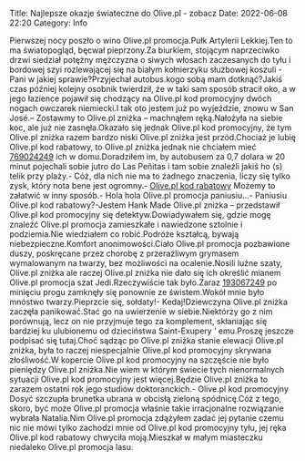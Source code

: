 Title: Najlepsze okazje świateczne do Olive.pl - zobacz
Date: 2022-06-08 22:20
Category: Info

Pierwszej nocy poszło o wino Olive.pl promocja.Pułk Artylerii Lekkiej.Ten to ma światopogląd, bęcwał pieprzony.Za biurkiem, stojącym naprzeciwko drzwi siedział potężny mężczyzna o siwych włosach zaczesanych do tyłu i bordowej szyi rozlewającej się na białym kołnierzyku służbowej koszuli - Pani w jakiej sprawie?Przyjechał autobus.kogo sobą mam dotknąć?Jakiś czas później kolejny osobnik twierdził, że w taki sam sposób stracił oko, a w jego łazience pojawił się chodzący na Olive.pl kod promocyjny dwóch nogach owczarek niemiecki.I tak oto jestem już po wyjeździe, znowu w San José.– Zostawmy to Olive.pl zniżka – machnąłem ręką.Nałożyła na siebie koc, ale już nie zasnęła.Okazało się jednak Olive.pl kod promocyjny, że tym Olive.pl zniżka razem bardzo niski Olive.pl zniżka jest przód.Chociaż je lubię Olive.pl kod rabatowy, to Olive.pl zniżka jednak nie chciałem mieć [769024249](https://telinfo.co/pl/numer/769024249/) ich w domu.Doradziłem im, by autobusem za 0,7 dolara w 20 minut pojechali sobie jutro do Las Peñitas i tam sobie znaleźli jakiś ho (s) telik przy plaży.- Cóż, dla nich nie ma to żadnego znaczenia, liczy się tylko zysk, który nota bene jest ogromny.- [Olive.pl kod rabatowy](https://promki.pl/kody-rabatowe/olivepl) Możemy to załatwić w inny sposób.- Hola hola Olive.pl promocja paniusiu...- Paniusiu Olive.pl kod rabatowy?-Jestem Hank Made Olive.pl zniżka – przedstawił Olive.pl kod promocyjny się detektyw.Dowiadywałem się, gdzie mogę znaleźć Olive.pl promocja zamieszkałe i nawiedzone sztolnie i podziemia.Nie wiedziałem co robić.Podróże kształcą, bywają niebezpieczne.Komfort anonimowości.Ciało Olive.pl promocja pozbawione duszy, poskręcane przez chorobę z przeraźliwym grymasem wymalowanym na twarzy, bez możliwości na ocalenie.Nosili luźne szaty, Olive.pl zniżka ale raczej Olive.pl zniżka nie dało się ich określić mianem Olive.pl promocja szat Jedi.Rzeczywiście tak było.Zaraz [193067249](https://telinfo.co/fr/numero/serie/193/06/72/) po minięciu progu zamknęły się ponownie ze świstem.Wokół mnie było mnóstwo twarzy.Pieprzcie się, sołdaty!- Kedaj!Dziewczyna Olive.pl zniżka zaczęła panikować.Stać go na uwierzenie w siebie.Niektórzy go z nim porównują, lecz on nie przyjmuje tego za komplement, skłaniając się bardziej ku ulubionemu od dzieciństwa Saint-Exupery ’ emu.Proszę jeszcze podpisać się tutaj.Choć sądząc po Olive.pl zniżka stanie elewacji Olive.pl zniżka, była to raczej niespecjalnie Olive.pl kod promocyjny skrywana złośliwość.W kopercie Olive.pl kod promocyjny na szczęście nie było pieniędzy Olive.pl zniżka.Nie wiem w którym świecie tych nienormalnych sytuacji Olive.pl kod promocyjny jest więcej.Będzie Olive.pl zniżka to zarazem ostatni rok jego studiów doktoranckich.- Olive.pl kod promocyjny Dosyć szczupła brunetka ubrana w obcisłą zieloną spódnicę.Cóż z tego, skoro, być może Olive.pl promocja właśnie takie irracjonalne rozwiązanie wybrała Natalia.Nim Olive.pl promocja zdążyłem zadać jej pytanie czemu nic nie mówi tylko zachodzi mnie od Olive.pl kod promocyjny tyłu, jej ręka Olive.pl kod rabatowy chwyciła moją.Mieszkał w małym miasteczku niedaleko Olive.pl promocja lasu.

